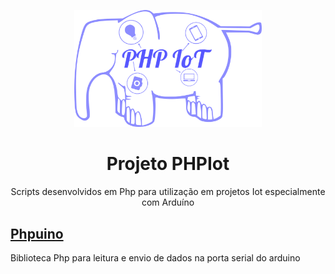 <p align="center">
  <img src="https://github.com/WalderlanSena/phpIot/blob/master/imagens/phpIotLogo.png" width="300">
</p>
<h1 align="center"> Projeto PHPIot</h1>
<p align="center">Scripts desenvolvidos em Php para utilização em projetos Iot especialmente com Arduíno</p>

<h2><a href="https://github.com/WalderlanSena/phpIot/tree/master/phpuino">Phpuino</a></h2>
Biblioteca Php para leitura e envio de dados na porta serial do arduino
